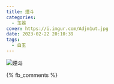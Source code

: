 ```yaml
---
title: 煙斗
categories:
  - 玉器
cover: https://i.imgur.com/Adjm1ut.jpg
date: 2023-02-22 20:10:39
tags:
  - 白玉
---
```


![煙斗](https://i.imgur.com/Adjm1ut.jpg)

{% fb_comments %}
